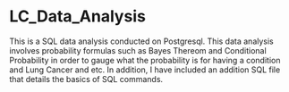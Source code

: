 # LC_Data_Analysis
This is a SQL data analysis conducted on Postgresql. This data analysis involves probability formulas such as Bayes Thereom and Conditional Probability in order to gauge what the probability is for having a condition and Lung Cancer and etc. In addition, I have included an addition SQL file that details the basics of SQL commands.
